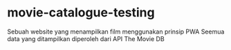 # movie-catalogue-testing
Sebuah website yang menampilkan film menggunakan prinsip PWA
Seemua data yang ditampilkan diperoleh dari API The Movie DB
